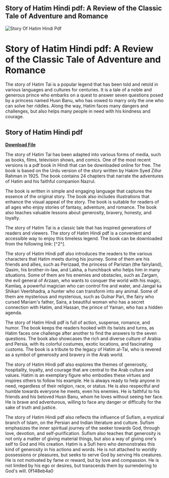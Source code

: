 ## Story of Hatim Hindi pdf: A Review of the Classic Tale of Adventure and Romance

 
![Story Of Hatim Hindi Pdf](https://encrypted-tbn2.gstatic.com/images?q=tbn:ANd9GcTJAvp9LiD7YFO98vGCDYnMdxsCgvWtXk4F3Ghiviq4020toUGioj0tLk0)

 
# Story of Hatim Hindi pdf: A Review of the Classic Tale of Adventure and Romance
 
The story of Hatim Tai is a popular legend that has been told and retold in various languages and cultures for centuries. It is a tale of a noble and generous prince who embarks on a quest to answer seven questions posed by a princess named Husn Banu, who has vowed to marry only the one who can solve her riddles. Along the way, Hatim faces many dangers and challenges, but also helps many people in need with his kindness and courage.
 
## Story of Hatim Hindi pdf


[**Download File**](https://www.google.com/url?q=https%3A%2F%2Furluso.com%2F2tKEnT&sa=D&sntz=1&usg=AOvVaw3Zfry3o3oDRkMtBBPxqlm7)

 
The story of Hatim Tai has been adapted into various forms of media, such as books, films, television shows, and comics. One of the most recent versions is a pdf book in Hindi that can be downloaded online for free. The book is based on the Urdu version of the story written by Hakim Syed Zillur Rahman in 1925. The book contains 24 chapters that narrate the adventures of Hatim and his faithful companion Nazrul.
 
The book is written in simple and engaging language that captures the essence of the original story. The book also includes illustrations that enhance the visual appeal of the story. The book is suitable for readers of all ages who enjoy stories of fantasy, adventure, and romance. The book also teaches valuable lessons about generosity, bravery, honesty, and loyalty.
 
The story of Hatim Tai is a classic tale that has inspired generations of readers and viewers. The story of Hatim Hindi pdf is a convenient and accessible way to enjoy this timeless legend. The book can be downloaded from the following link: [^2^].
  
The story of Hatim Hindi pdf also introduces the readers to the various characters that Hatim meets during his journey. Some of them are his friends and allies, such as Perizaad, the princess of Paristan (the fairyland), Qasim, his brother-in-law, and Lakha, a hunchback who helps him in many situations. Some of them are his enemies and obstacles, such as Zargam, the evil general of Arzaan, who wants to conquer the world with his magic, Kamlaq, a powerful magician who can control fire and water, and Jangal ka Shikari Veerbhadra, a hunter who can transform into any animal. Some of them are mysterious and mysterious, such as Gulnar Pari, the fairy who cursed Mariam's father, Saira, a beautiful woman who has a secret connection with Hatim, and Hassan, the prince of Yaman, who has a hidden agenda.
 
The story of Hatim Hindi pdf is full of action, suspense, romance, and humor. The book keeps the readers hooked with its twists and turns, as Hatim faces one challenge after another to find the answers to the seven questions. The book also showcases the rich and diverse culture of Arabia and Persia, with its colorful costumes, exotic locations, and fascinating customs. The book is a tribute to the legacy of Hatim al-Tai, who is revered as a symbol of generosity and bravery in the Arab world.
  
The story of Hatim Hindi pdf also explores the themes of generosity, hospitality, loyalty, and courage that are central to the Arab culture and values. Hatim is an exemplary figure who embodies these virtues and inspires others to follow his example. He is always ready to help anyone in need, regardless of their religion, race, or status. He is also respectful and humble towards everyone he meets, even his enemies. He is faithful to his friends and his beloved Husn Banu, whom he loves without seeing her face. He is brave and adventurous, willing to face any danger or difficulty for the sake of truth and justice.
 
The story of Hatim Hindi pdf also reflects the influence of Sufism, a mystical branch of Islam, on the Persian and Indian literature and culture. Sufism emphasizes the inner spiritual journey of the seeker towards God, through love, devotion, and self-purification. Sufism also teaches that generosity is not only a matter of giving material things, but also a way of giving one's self to God and His creation. Hatim is a Sufi hero who demonstrates this kind of generosity in his actions and words. He is not attached to worldly possessions or pleasures, but seeks to serve God by serving His creatures. He is not motivated by fame or reward, but by love and compassion. He is not limited by his ego or desires, but transcends them by surrendering to God's will.
 0f148eb4a0
